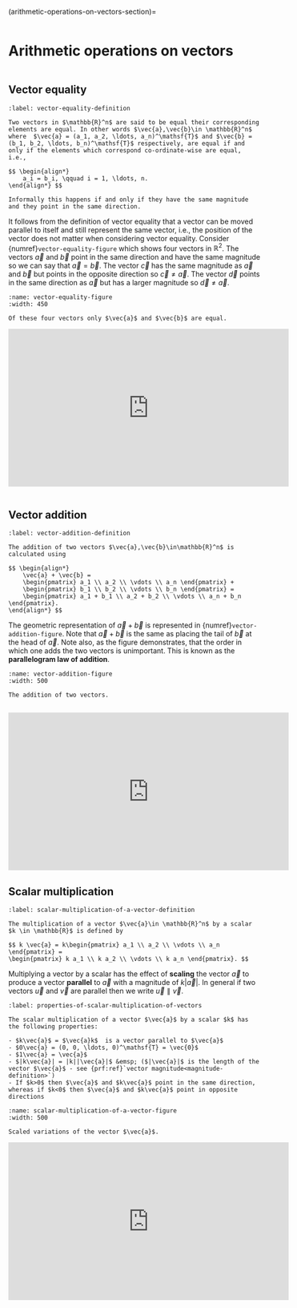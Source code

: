 (arithmetic-operations-on-vectors-section)=

```{index} Vector ; arithmetic
```

# Arithmetic operations on vectors

```{index} Vector ; equality
```

## Vector equality

```{prf:definition} Vector equality
:label: vector-equality-definition

Two vectors in $\mathbb{R}^n$ are said to be equal their corresponding elements are equal. In other words $\vec{a},\vec{b}\in \mathbb{R}^n$ where  $\vec{a} = (a_1, a_2, \ldots, a_n)^\mathsf{T}$ and $\vec{b} = (b_1, b_2, \ldots, b_n)^\mathsf{T}$ respectively, are equal if and only if the elements which correspond co-ordinate-wise are equal, i.e.,

$$ \begin{align*}
    a_i = b_i, \qquad i = 1, \ldots, n.
\end{align*} $$

Informally this happens if and only if they have the same magnitude and they point in the same direction.
```

It follows from the definition of vector equality that a vector can be moved parallel to itself and still represent the same vector, i.e., the position of the vector does not matter when considering vector equality. Consider {numref}`vector-equality-figure` which shows four vectors in $\mathbb{R}^2$. The vectors $\vec{a}$ and $\vec{b}$ point in the same direction and have the same magnitude so we can say that $\vec{a}=\vec{b}$. The vector $\vec{c}$ has the same magnitude as $\vec{a}$ and $\vec{b}$ but points in the opposite direction so $\vec{c}\neq \vec{a}$. The vector $\vec{d}$ points in the same direction as $\vec{a}$ but has a larger magnitude so $\vec{d} \neq \vec{a}$.

```{figure} /_images/3_vector_equality.svg
:name: vector-equality-figure
:width: 450

Of these four vectors only $\vec{a}$ and $\vec{b}$ are equal.
```

<iframe width="560" height="315" src="https://www.youtube.com/embed/3-LCn_dGzaY?si=cVYwoonebowFvY9c&amp;start=193" title="YouTube video player" frameborder="0" allow="accelerometer; autoplay; clipboard-write; encrypted-media; gyroscope; picture-in-picture; web-share" allowfullscreen></iframe>

```{index} Vector ; addition
```

## Vector addition

```{prf:definition} Addition of two vectors
:label: vector-addition-definition

The addition of two vectors $\vec{a},\vec{b}\in\mathbb{R}^n$ is calculated using

$$ \begin{align*}
    \vec{a} + \vec{b} = 
    \begin{pmatrix} a_1 \\ a_2 \\ \vdots \\ a_n \end{pmatrix} + 
    \begin{pmatrix} b_1 \\ b_2 \\ \vdots \\ b_n \end{pmatrix} =
    \begin{pmatrix} a_1 + b_1 \\ a_2 + b_2 \\ \vdots \\ a_n + b_n \end{pmatrix}.
\end{align*} $$
```

The geometric representation of $\vec{a}+\vec{b}$ is represented in {numref}`vector-addition-figure`. Note that $\vec{a}+\vec{b}$ is the same as placing the tail of $\vec{b}$ at the head of $\vec{a}$. Note also, as the figure demonstrates, that the order in which one adds the two vectors is unimportant. This is known as the **parallelogram law of addition**.

```{figure} ../_images/3_vector_addition.svg
:name: vector-addition-figure
:width: 500

The addition of two vectors.
```

```{index} Vector ; scalar multiplication
```

<iframe width="560" height="315" src="https://www.youtube.com/embed/3-LCn_dGzaY?si=qIgrJAb_Uo0f_cuM&amp;start=251" title="YouTube video player" frameborder="0" allow="accelerometer; autoplay; clipboard-write; encrypted-media; gyroscope; picture-in-picture; web-share" allowfullscreen></iframe>

## Scalar multiplication

```{prf:definition} Scalar multiplication of a vector
:label: scalar-multiplication-of-a-vector-definition

The multiplication of a vector $\vec{a}\in \mathbb{R}^n$ by a scalar $k \in \mathbb{R}$ is defined by

$$ k \vec{a} = k\begin{pmatrix} a_1 \\ a_2 \\ \vdots \\ a_n \end{pmatrix} =
\begin{pmatrix} k a_1 \\ k a_2 \\ \vdots \\ k a_n \end{pmatrix}. $$
```

Multiplying a vector by a scalar has the effect of **scaling** the vector $\vec{a}$ to produce a vector **parallel** to $\vec{a}$ with a magnitude of $k|\vec{a}|$. In general if two vectors $\vec{u}$ and $\vec{v}$ are parallel then we write $\vec{u} \parallel \vec{v}$.

```{prf:theorem} Properties of scalar multiplication of vectors
:label: properties-of-scalar-multiplication-of-vectors

The scalar multiplication of a vector $\vec{a}$ by a scalar $k$ has the following properties:

- $k\vec{a}$ = $\vec{a}k$  is a vector parallel to $\vec{a}$
- $0\vec{a} = (0, 0, \ldots, 0)^\mathsf{T} = \vec{0}$
- $1\vec{a} = \vec{a}$
- $|k\vec{a}| = |k||\vec{a}|$ &emsp; ($|\vec{a}|$ is the length of the vector $\vec{a}$ - see {prf:ref}`vector magnitude<magnitude-definition>`)
- If $k>0$ then $\vec{a}$ and $k\vec{a}$ point in the same direction, whereas if $k<0$ then $\vec{a}$ and $k\vec{a}$ point in opposite directions
```

```{figure} /_images/3_scalar_multiplication_of_a_vector.svg
:name: scalar-multiplication-of-a-vector-figure
:width: 500

Scaled variations of the vector $\vec{a}$.
```

<iframe width="560" height="315" src="https://www.youtube.com/embed/3-LCn_dGzaY?si=GddwhVCdc0fnfd2P&amp;start=317" title="YouTube video player" frameborder="0" allow="accelerometer; autoplay; clipboard-write; encrypted-media; gyroscope; picture-in-picture; web-share" allowfullscreen></iframe>